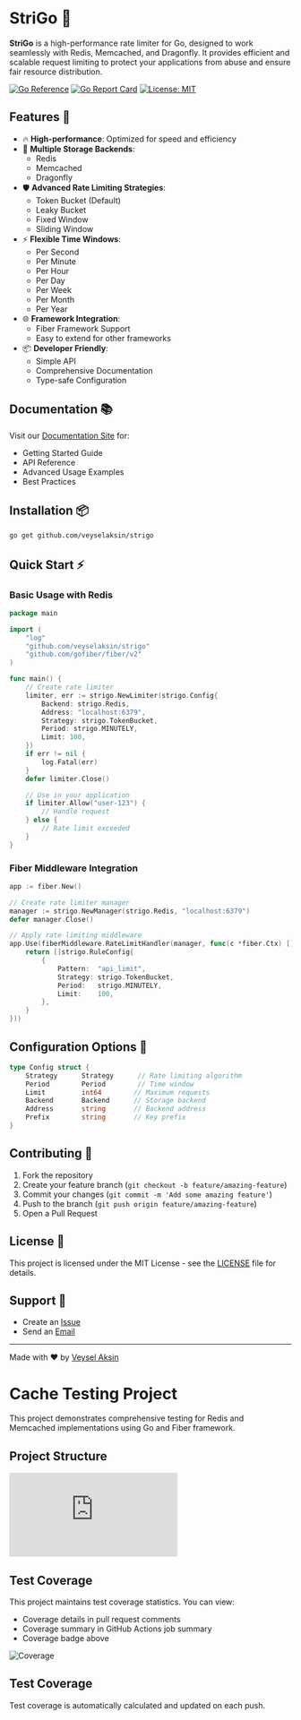 # StriGo 🦉

**StriGo** is a high-performance rate limiter for Go, designed to work seamlessly with Redis, Memcached, and Dragonfly. It provides efficient and scalable request limiting to protect your applications from abuse and ensure fair resource distribution.

[![Go Reference](https://pkg.go.dev/badge/github.com/veyselaksin/strigo.svg)](https://pkg.go.dev/github.com/veyselaksin/strigo)
[![Go Report Card](https://goreportcard.com/badge/github.com/veyselaksin/strigo)](https://goreportcard.com/report/github.com/veyselaksin/strigo)
[![License: MIT](https://img.shields.io/badge/License-MIT-yellow.svg)](https://opensource.org/licenses/MIT)

## Features 🚀

- 🔥 **High-performance**: Optimized for speed and efficiency
- 🔄 **Multiple Storage Backends**: 
  - Redis
  - Memcached
  - Dragonfly
- 🛡 **Advanced Rate Limiting Strategies**:
  - Token Bucket (Default)
  - Leaky Bucket
  - Fixed Window
  - Sliding Window
- ⚡ **Flexible Time Windows**:
  - Per Second
  - Per Minute
  - Per Hour
  - Per Day
  - Per Week
  - Per Month
  - Per Year
- 🌐 **Framework Integration**:
  - Fiber Framework Support
  - Easy to extend for other frameworks
- 📦 **Developer Friendly**:
  - Simple API
  - Comprehensive Documentation
  - Type-safe Configuration

## Documentation 📚

Visit our [Documentation Site](https://veyselaksin.github.io/StriGO) for:
- Getting Started Guide
- API Reference
- Advanced Usage Examples
- Best Practices

## Installation 📦

```sh
go get github.com/veyselaksin/strigo
```

## Quick Start ⚡

### Basic Usage with Redis

```go
package main

import (
    "log"
    "github.com/veyselaksin/strigo"
    "github.com/gofiber/fiber/v2"
)

func main() {
    // Create rate limiter
    limiter, err := strigo.NewLimiter(strigo.Config{
        Backend: strigo.Redis,
        Address: "localhost:6379",
        Strategy: strigo.TokenBucket,
        Period: strigo.MINUTELY,
        Limit: 100,
    })
    if err != nil {
        log.Fatal(err)
    }
    defer limiter.Close()

    // Use in your application
    if limiter.Allow("user-123") {
        // Handle request
    } else {
        // Rate limit exceeded
    }
}
```

### Fiber Middleware Integration

```go
app := fiber.New()

// Create rate limiter manager
manager := strigo.NewManager(strigo.Redis, "localhost:6379")
defer manager.Close()

// Apply rate limiting middleware
app.Use(fiberMiddleware.RateLimitHandler(manager, func(c *fiber.Ctx) []strigo.RuleConfig {
    return []strigo.RuleConfig{
        {
            Pattern:  "api_limit",
            Strategy: strigo.TokenBucket,
            Period:   strigo.MINUTELY,
            Limit:    100,
        },
    }
}))
```

## Configuration Options 🔧

```go
type Config struct {
    Strategy      Strategy      // Rate limiting algorithm
    Period        Period        // Time window
    Limit         int64        // Maximum requests
    Backend       Backend      // Storage backend
    Address       string       // Backend address
    Prefix        string       // Key prefix
}
```

## Contributing 🤝

1. Fork the repository
2. Create your feature branch (`git checkout -b feature/amazing-feature`)
3. Commit your changes (`git commit -m 'Add some amazing feature'`)
4. Push to the branch (`git push origin feature/amazing-feature`)
5. Open a Pull Request

## License 📜

This project is licensed under the MIT License - see the [LICENSE](LICENSE) file for details.

## Support 💬

- Create an [Issue](https://github.com/veyselaksin/strigo/issues)
- Send an [Email](mailto:veyselaksn@gmail.com)

---

Made with ❤️ by [Veysel Aksin](https://github.com/veyselaksin)

# Cache Testing Project

This project demonstrates comprehensive testing for Redis and Memcached implementations using Go and Fiber framework.

## Project Structure

![Coverage](https://img.shields.io/badge/dynamic/json?color=brightgreen&label=coverage&query=coverage&url=https://api.github.com/repos/{owner}/{repo}/contents/coverage.txt)

## Test Coverage

This project maintains test coverage statistics. You can view:
- Coverage details in pull request comments
- Coverage summary in GitHub Actions job summary
- Coverage badge above

![Coverage](https://img.shields.io/badge/Coverage-0%25-red)

## Test Coverage
Test coverage is automatically calculated and updated on each push.
